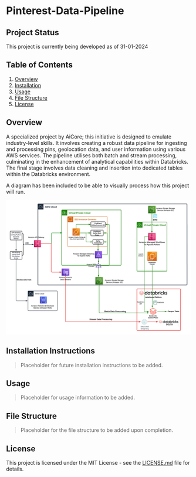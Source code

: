 # Pinterest-Data-Pipeline

## Project Status

This project is currently being developed as of 31-01-2024

## Table of Contents

1. [Overview](#overview)
2. [Installation](#installation-instructions)
3. [Usage](#usage)
4. [File Structure](#file-structure)
5. [License](#license)

## Overview

A specialized project by AiCore; this initiative is designed to emulate industry-level skills. It involves creating a robust data pipeline for ingesting and processing pins, geolocation data, and user information using various AWS services. The pipeline utilises both batch and stream processing, culminating in the enhancement of analytical capabilities within Databricks. The final stage involves data cleaning and insertion into dedicated tables within the Databricks environment.

A diagram has been included to be able to visually process how this project will run.

![](images/CloudPinterestPipeline.png)

## Installation Instructions

> Placeholder for future installation instructions to be added.

## Usage 

> Placeholder for usage information to be added.

## File Structure

> Placeholder for the file structure to be added upon completion.

## License

This project is licensed under the MIT License - see the [LICENSE.md](LICENSE.md) file for details.
